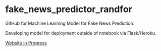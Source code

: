 # fake_news_predictor_randfor

GitHub for Machine Learning Model for Fake News Prediction.

Developing model for deployment outside of notebook via Flask/Heroku.

<a href="https://fake-news-predictor-randfor.herokuapp.com/">Website in Progress</a>
